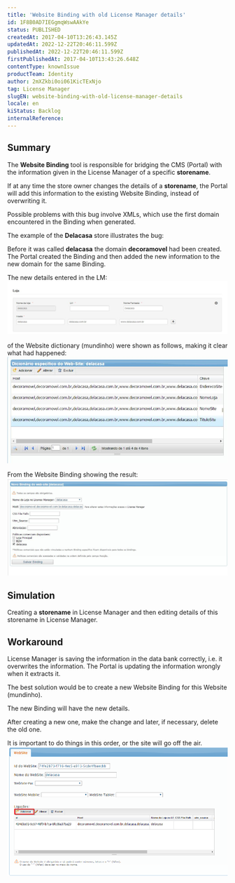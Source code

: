 ```yaml
---
title: 'Website Binding with old License Manager details'
id: 1F8B0AD7IEGgmqWswAAkYe
status: PUBLISHED
createdAt: 2017-04-10T13:26:43.145Z
updatedAt: 2022-12-22T20:46:11.599Z
publishedAt: 2022-12-22T20:46:11.599Z
firstPublishedAt: 2017-04-10T13:43:26.648Z
contentType: knownIssue
productTeam: Identity
author: 2mXZkbi0oi061KicTExNjo
tag: License Manager
slugEN: website-binding-with-old-license-manager-details
locale: en
kiStatus: Backlog
internalReference: 
---
```


## Summary

The __Website Binding__ tool is responsible for bridging the CMS (Portal) with the information given in the License Manager of a specific __storename__.

If at any time the store owner changes the details of a __storename__, the Portal will add this information to the existing Website Binding, instead of overwriting it.

Possible problems with this bug involve XMLs, which use the first domain encountered in the Binding when generated. 

The example of the __Delacasa__ store illustrates the bug:

Before it was called __delacasa__ the domain __decoramovel__ had been created. The Portal created the Binding and then added the new information to the new domain for the same Binding.

The new details entered in the LM:
![license-manager-delacasa](https://raw.githubusercontent.com/vtexdocs/known-issues/refs/heads/main/docs/en/known-issues/Identity/website-binding-with-old-license-manager-details_1.JPG) 

of the Website dictionary (mundinho) were shown as follows, making it clear what had happened:
![dictionary-delacasa](https://raw.githubusercontent.com/vtexdocs/known-issues/refs/heads/main/docs/en/known-issues/Identity/website-binding-with-old-license-manager-details_2.JPG) 

From the Website Binding showing the result:
![binding-delacasa](https://raw.githubusercontent.com/vtexdocs/known-issues/refs/heads/main/docs/en/known-issues/Identity/website-binding-with-old-license-manager-details_3.JPG)

## Simulation

Creating a __storename__ in License Manager and then editing details of this storename in License Manager.

## Workaround

License Manager is saving the information in the data bank correctly, i.e. it overwrites the information. The Portal is updating the information wrongly when it extracts it.

The best solution would be to create a new Website Binding for this Website (mundinho).

The new Binding will have the new details.

After creating a new one, make the change and later, if necessary, delete the old one.

It is important to do things in this order, or the site will go off the air.
![2017-04-10 10 40 41-Index](https://raw.githubusercontent.com/vtexdocs/known-issues/refs/heads/main/docs/en/known-issues/Identity/website-binding-with-old-license-manager-details_4.png)


